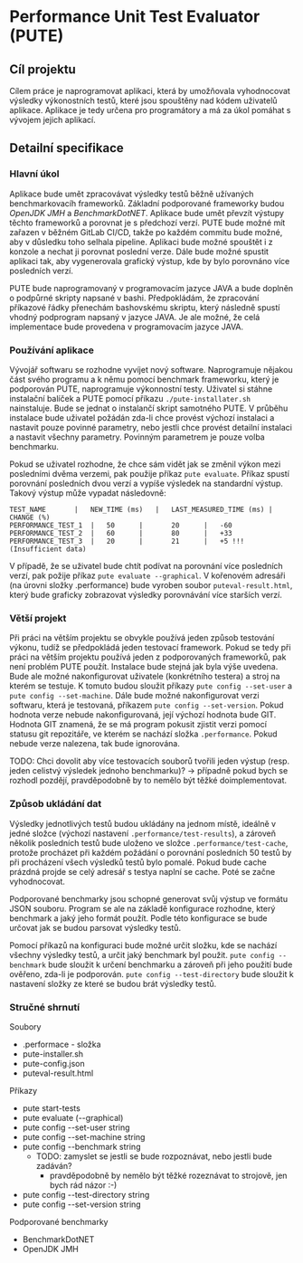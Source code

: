 # Performance Unit Test Evaluator (PUTE)
## Cíl projektu
Cílem práce je naprogramovat aplikaci, která by umožňovala vyhodnocovat výsledky výkonostních testů, které jsou spouštěny nad kódem uživatelů aplikace. Aplikace je tedy určena pro programátory a má za úkol pomáhat s vývojem jejich aplikací.

## Detailní specifikace
### Hlavní úkol
Aplikace bude umět zpracovávat výsledky testů běžně užívaných benchmarkovacíh frameworků. Základní podporované frameworky budou *OpenJDK JMH* a *BenchmarkDotNET*. Aplikace bude umět převzít výstupy těchto frameworků a porovnat je s předchozí verzí. PUTE bude možné mít zařazen v běžném GitLab CI/CD, takže po každém commitu bude možné, aby v důsledku toho selhala pipeline. Aplikaci bude možné spouštět i z konzole a nechat ji porovnat poslední verze. Dále bude možné spustit aplikaci tak, aby vygenerovala grafický výstup, kde by bylo porovnáno více posledních verzí.

PUTE bude naprogramovaný v programovacím jazyce JAVA a bude doplněn o podpůrné skripty napsané v bashi. Předpokládám, že zpracování příkazové řádky přenechám bashovskému skriptu, který následně spustí vhodný podprogram napsaný v jazyce JAVA. Je ale možné, že celá implementace bude provedena v programovacím jazyce JAVA.

### Používání aplikace
Vývojář softwaru se rozhodne vyvíjet nový software. Naprogramuje nějakou část svého programu a k němu pomocí benchmark frameworku, který je podporován PUTE, naprogramuje výkonnostní testy. Uživatel si stáhne instalační balíček a PUTE pomocí příkazu `./pute-installater.sh` nainstaluje. Bude se jednat o instalančí skript samotného PUTE. V průběhu instalace bude uživatel požádán zda-li chce provést výchozí instalaci a nastavit pouze povinné parametry, nebo jestli chce provést detailní instalaci a nastavit všechny parametry. Povinným parametrem je pouze volba benchmarku.

Pokud se uživatel rozhodne, že chce sám vidět jak se změnil výkon mezi posledními dvěma verzemi, pak použije příkaz `pute evaluate`. Příkaz spustí porovnání posledních dvou verzí a vypíše výsledek na standardní výstup. Takový výstup může vypadat následovně:

```
TEST_NAME		|	NEW_TIME (ms)	|	LAST_MEASURED_TIME (ms)	|	CHANGE (%)
PERFORMANCE_TEST_1	|	50		|		20		|	-60
PERFORMANCE_TEST_2	|	60		|		80		|	+33
PERFORMANCE_TEST_3	|	20		|		21		|	+5 !!! (Insufficient data)
```

V případě, že se uživatel bude chtít podívat na porovnání více posledních verzí, pak požije příkaz `pute evaluate --graphical`. V kořenovém adresáři (na úrovni složky .performance) bude vyroben soubor `puteval-result.html`, který bude graficky zobrazovat výsledky porovnávání více starších verzí.

### Větší projekt
Při práci na větším projektu se obvykle používá jeden způsob testování výkonu, tudíž se předpokládá jeden testovací framework. Pokud se tedy při práci na větším projektu používá jeden z podporovaných frameworků, pak není problém PUTE použít. Instalace bude stejná jak byla výše uvedena. Bude ale možné nakonfigurovat uživatele (konkrétního testera) a stroj na kterém se testuje. K tomuto budou sloužit příkazy `pute config --set-user` a `pute config --set-machine`. Dále bude možné nakonfigurovat verzi softwaru, která je testovaná, příkazem `pute config --set-version`. Pokud hodnota verze nebude nakonfigurovaná, její výchozí hodnota bude GIT. Hodnota GIT znamená, že se má program pokusit zjistit verzi pomocí statusu git repozitáře, ve kterém se nachází složka `.performance`. Pokud nebude verze nalezena, tak bude ignorována.

TODO: Chci dovolit aby více testovacích souborů tvořili jeden výstup (resp. jeden celistvý výsledek jednoho benchmarku)?
        -> případně pokud bych se rozhodl pozdějí, pravděpodobně by to nemělo být těžké doimplementovat.

### Způsob ukládání dat
Výsledky jednotlivých testů budou ukládány na jednom místě, ideálně v jedné složce (výchozí nastavení `.performance/test-results`), a zároveň několik posledních testů bude uloženo ve složce `.performance/test-cache`, protože procházet při každém požádání o porovnání posledních 50 testů by při procházení všech výsledků testů bylo pomalé. Pokud bude cache prázdná projde se celý adresář s testya naplní se cache. Poté se začne vyhodnocovat.

Podporované benchmarky jsou schopné generovat svůj výstup ve formátu JSON souboru. Program se ale na základě konfigurace rozhodne, který benchmark a jaký jeho formát použít. Podle této konfigurace se bude určovat jak se budou parsovat výsledky testů.

Pomocí příkazů na konfiguraci bude možné určit složku, kde se nachází všechny výsledky testů, a určit jaký benchmark byl použit. `pute config --benchmark` bude sloužit k určení benchmarku a zároveň při jeho použití bude ověřeno, zda-li je podporován. `pute config --test-directory` bude sloužit k nastavení složky ze které se budou brát výsledky testů.


### Stručné shrnutí
Soubory
-   .performace - složka
-   pute-installer.sh
-   pute-config.json
-   puteval-result.html

Příkazy
-   pute start-tests
-   pute evaluate (--graphical)
-   pute config --set-user string
-   pute config --set-machine string
-   pute config --benchmark string
    -   TODO: zamyslet se jestli se bude rozpoznávat, nebo jestli bude zadáván?
        -   pravděpodobně by nemělo být těžké rozeznávat to strojově, jen bych rád názor :-)
-   pute config --test-directory string
-   pute config --set-version string

Podporované benchmarky
-   BenchmarkDotNET
-   OpenJDK JMH